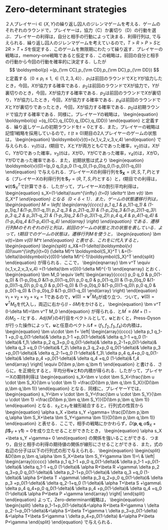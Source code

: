 # Zero-determinant strategies
２人プレイヤーi$\in\{X,Y\}$の繰り返し囚人のジレンマゲームを考える．ゲームのそれぞれのラウンドで，プレイヤーは，協力（C）か裏切り（D）の行動を選ぶ．プレイヤーの利得は，自分と相手の行動によって決まる．利得行列は,
で与えられる．繰り返し囚人のジレンマゲームを考えているので，$T>R>P>S$と$2R>T+S$を仮定する．このゲームを無限期にわたって繰り返す．プレイヤーの戦略は，memory-one戦略であると仮定する．この戦略は，前回の自分と相手の行動から今回の行動を確率的に決定する．したが
$$
\boldsymbol{p} =(p_{\rm CC},p_{\rm CD},p_{\rm DC},p_{\rm DD})
$$
と定義する（$0\le p_i\le 1, \in \{1,2,3,4 \}$）．$p_1$は前回のラウンドで$X$と$Y$が協力したとき，今回，$X$が協力する確率である．$p_2$は前回のラウンドで$X$が協力で，$Y$が裏切りのとき，今回，$X$が協力する確率である．$p_3$は前回のラウンドで$X$が裏切り，$Y$が協力したとき，今回，$X$が協力する確率である．$p_4$は前回のラウンドで$X$と$Y$が裏切りであったとき，今回，$X$が協力する確率である．$p_0$は初期ラウンドで協力する確率である．同様に，プレイヤー$Y$の戦略は，
\begin{equation}
	\boldsymbol{q} =(q_{CC},q_{CD},q_{DC},q_{DD})
\end{equation}
と定義する．繰り返しゲームの初期ラウンドを$t=0$とする．また，プレイヤーの戦略は記憶1戦略を採用しているので，$t\ (t \ge 0)$期目の2人プレイヤーのゲームの状態は，
\begin{equation}
	\boldsymbol{v}(t)=(v_1,v_2,v_3,v_4)
\end{equation}
で与えられる．$v_1(t)$は，$t$期目で，$X$と$Y$が両方ともCであった確率，$v_2(t)$は，$X$がC，$Y$がDであった確率，$v_3(t)$は，$X$がD，$Y$がCであった確率，$v_4(t)$は，$X$がD，$Y$がDであった確率である．また，初期状態は式より
\begin{equation}
	\boldsymbol{v}(0)=(p_0 q_0,p_0 (1-q_0),(1-p_0)q_0,(1-p_0)(1-q_0))
\end{equation}
で与えられる．プレイヤー$X$の利得行列を$\boldsymbol{S_X}=(R,S,T,P)$とする（プレイヤー$X$の利得行列を$\bm S_Y=(R,T,S,P)$とする）と，$t$期目での利得は，$\boldsymbol{v}(t)\bm S_X^T$で計算できる．したがって，プレイヤー$X$の割引平均利得は，
\begin{equation}
	s_X=(1-\delta)\sum^{\infty} _{t=0} \delta^t \bm v(t) \bm S_X^T
\end{equation}
となる（$0< \delta < 1$）．また，ゲームの状態遷移行列は，
\begin{equation}
  M = \left(
    \begin{array}{cccc}
      p_1 q_1 & p_1(1-q_1) & (1-p_1)q_1 &(1-p_1)(1-q_1)\\
      p_2 q_3 & p_2(1-q_3) & (1-p_2)q_3 &(1-p_2)(1-q_3)\\
      p_3 q_2 & p_3(1-q_2) & (1-p_3)q_2 &(1-p_3)(1-q_2)\\
      p_4 q_4 & p_4(1-q_4) & (1-p_4)q_4 &(1-p_4)(1-q_4)
    \end{array}
  \right)
\end{equation}
である．遷移行列$M$のそれぞれの行と列は，前回のゲームの状態と次の状態を表している．よって，$t$期目でのゲームの状態は，遷移行列$M$を使うと，
\begin{equation}
	\bm v(t)=\bm v(0) M^t
\end{equation}
と表せる．これをに代入すると，
\begin{equation}
\begin{split}
	s_X&=(1-\delta)\boldsymbol{v}(0)\sum^{\infty}_{t=0} (\delta M)^t \boldsymbol{S_X}^T \\
	      &=(1-\delta)\boldsymbol{v}(0)(I-\delta M)^{-1}\boldsymbol{S_X}^T
\end{split}
\end{equation}
が得られる．ここで，
\begin{eqnarray}
	\bm v^T \equiv (v_1,v_2,v_3,v_4)
	=(1-\delta)\bm v(0)(I-\delta M)^{-1}
\end{eqnarray}
とおく．
\begin{equation}
  \bm M_0 \equiv \left(
    \begin{array}{cccc}
      p_0 q_0 & p_0(1-q_0) & (1-p_0)q_0 &(1-p_0)(1-q_0)\\
      p_0 q_0 & p_0(1-q_0) & (1-p_0)q_0 &(1-p_0)(1-q_0)\\
      p_0 q_0 & p_0(1-q_0) & (1-p_0)q_0 &(1-p_0)(1-q_0)\\
      p_0 q_0 & p_0(1-q_0) & (1-p_0)q_0 &(1-p_0)(1-q_0)
    \end{array}
  \right)
\end{equation}
$v_1+v_2+v_3+v_4=1$であるので，$\bm v(0)=\bm v^T M_0$が成り立つ．ついて，$\bm v(0)=\bm v^T M_0$を代入し，両辺に右から$(I-\delta M)$をかけると，
\begin{equation}
	\bm v^T	(I-\delta M)=\bm v^T M_0
\end{equation}
が得られる．と$M^\prime \equiv \delta M+(1-\delta)M_0-I$とする．$Adj(M^\prime)$の4行目をベクトルとして，$\bm u$とおくと，Press-Dysonが行った操作によって，$\bm u$と任意のベクトル$\bm f=(f_1,f_2,f_3,f_4)$の内積は，
\begin{equation}
\bm u\cdot \bm f=
  \left|
    \begin{array}{cccc}
      \delta p_1 q_1-1 +p_0 q_0(1-\delta)& \delta p_1-1 +p_0(1-\delta)& \delta q_1-1 +q_0 (1-\delta)& f_1\\
            \delta p_2 q_3+p_0 q_0(1-\delta)& \delta p_2-1+p_0(1-\delta)& \delta q_3  +q_0 (1-\delta)& f_2\\
      \delta p_3 q_2+p_0 q_0(1-\delta)& \delta p_3  +p_0(1-\delta)& \delta q_2-1+q_0 (1-\delta)& f_3\\
      \delta p_4 q_4+p_0 q_0(1-\delta)& \delta p_4  +p_0(1-\delta)& \delta q_4  +q_0 (1-\delta)& f_4
    \end{array}
  \right|
 \equiv D(\bm p,\bm q,\bm f)
\end{equation}
と書ける．さらに，を正規化すると，平均分布$\bm v$と$\bm f$の内積が得られる．したがって，プレイヤーXの期待利得は
\begin{equation}
s_X=\bm v \cdot \bm S_X=\frac{\bm u \cdot \bm S_X}{\bm u \cdot \bm 1}
   =\frac{D(\bm p,\bm q,\bm S_X)}{D(\bm p,\bm q,\bm 1)}
\end{equation}
となる．同様に，プレイヤーYでは，
\begin{equation}
s_Y=\bm v \cdot \bm S_Y=\frac{\bm u \cdot \bm S_Y}{\bm u \cdot \bm 1}
   =\frac{D(\bm p,\bm q,\bm S_Y)}{D(\bm p,\bm q,\bm 1)}
\end{equation}
となる．$s_X$と$s_Y$を線形結合すると，行列式の性質から
\begin{equation}
	\alpha s_X +\beta s_Y +\gamma= \frac{D(\bm p,\bm q,\alpha \bm S_X+\beta \bm S_Y+\gamma \bm 1)}{D(\bm p,\bm q,\bm 1)}
\end{equation}
と表せる．ここで，相手の戦略にかかわらず，$D(\bm p,\bm q,\alpha \bm S_X+\beta \bm S_Y+\gamma \bm 1)=0$を成り立たせることができたとき，
\begin{equation}
	\alpha s_X +\beta s_Y +\gamma= 0
\end{equation}
の関係を強いることができる．つまり，自分と相手の利得の期待値の関係が線形にさせることができる．また，式の右辺の分子は以下の行列式の形で与えられる．
\begin{equation}
\begin{split}
&D(\bm p,\bm q,\alpha \bm S_X+\beta \bm S_Y+\gamma \bm 1)=\\
&
  \left|
    \begin{array}{cccc}
      \delta p_1 q_1-1 +p_0 q_0(1-\delta)& \delta p_1-1 +p_0(1-\delta)& \delta q_1-1 +q_0 (1-\delta)& \alpha R+\beta R +\gamma\\
      \delta p_2 q_3+p_0 q_0(1-\delta)& \delta p_2-1+p_0(1-\delta)& \delta q_3  +q_0 (1-\delta)& \alpha S+\beta T +\gamma\\
      \delta p_3 q_2+p_0 q_0(1-\delta)& \delta p_3  +p_0(1-\delta)& \delta q_2-1+q_0 (1-\delta)& \alpha T+\beta S +\gamma\\
      \delta p_4 q_4+p_0 q_0(1-\delta)& \delta p_4  +p_0(1-\delta)& \delta q_4  +q_0 (1-\delta)& \alpha P+\beta P +\gamma
    \end{array}
  \right|
\end{split}
\end{equation}
よって，Zero-determinant戦略は，
\begin{equation}
\begin{split}
      \delta p_1-1+p_0(1-\delta)&=\alpha R+\beta R+\gamma \\
      \delta p_2-1+p_0(1-\delta)&=\alpha S+\beta T+\gamma \\
      \delta p_3+p_0(1-\delta)  &=\alpha T+\beta S+\gamma \\
      \delta p_4+p_0(1-\delta)  &=\alpha P+\beta P+\gamma
\end{split}
\end{equation}
で与えられる．
